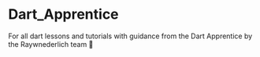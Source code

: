 # Dart_Apprentice
For all dart lessons and tutorials with guidance from the Dart Apprentice by the Raywnederlich team 🥷
